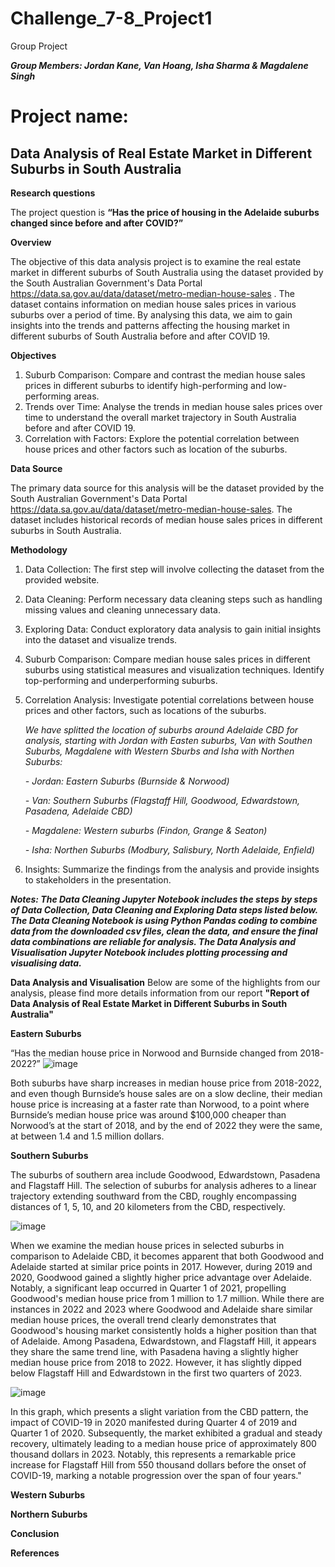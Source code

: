 # Challenge_7-8_Project1
Group Project 

_**Group Members: Jordan Kane, Van Hoang, Isha Sharma & Magdalene Singh**_

# Project name: 
**Data Analysis of Real Estate Market in Different Suburbs in South Australia**
--------------------------------------------------

**Research questions**

The project question is **“Has the price of housing in the Adelaide suburbs changed since before and after COVID?”**

**Overview**

The objective of this data analysis project is to examine the real estate market in different suburbs of South Australia using the dataset provided by the South Australian Government's Data Portal https://data.sa.gov.au/data/dataset/metro-median-house-sales . The dataset contains information on median house sales prices in various suburbs over a period of time. By analysing this data, we aim to gain insights into the trends and patterns affecting the housing market in different suburbs of South Australia before and after COVID 19.

**Objectives**

1.	Suburb Comparison: Compare and contrast the median house sales prices in different suburbs to identify high-performing and low-performing areas.
2.	Trends over Time: Analyse the trends in median house sales prices over time to understand the overall market trajectory in South Australia before and after COVID 19.
3.	Correlation with Factors: Explore the potential correlation between house prices and other factors such as location of the suburbs.

**Data Source**

The primary data source for this analysis will be the dataset provided by the South Australian Government's Data Portal https://data.sa.gov.au/data/dataset/metro-median-house-sales. The dataset includes historical records of median house sales prices in different suburbs in South Australia.

**Methodology**

1.	Data Collection: The first step will involve collecting the dataset from the provided website.
2.	Data Cleaning: Perform necessary data cleaning steps such as handling missing values and cleaning unnecessary data.
3.	Exploring Data: Conduct exploratory data analysis to gain initial insights into the dataset and visualize trends.
4.	Suburb Comparison: Compare median house sales prices in different suburbs using statistical measures and visualization techniques. Identify top-performing and underperforming suburbs.
5.	Correlation Analysis: Investigate potential correlations between house prices and other factors, such as locations of the suburbs.

  	 _We have splitted the location of suburbs around Adelaide CBD for analysis, starting with Jordan with Easten suburbs, Van with Southen Suburbs, Magdalene with Western Sburbs and Isha with Northen Suburbs:_
  	
  	_- Jordan: Eastern Suburbs (Burnside & Norwood)_
  	
  	_- Van: Southern Suburbs (Flagstaff Hill, Goodwood, Edwardstown, Pasadena, Adelaide CBD)_
  	
      _- Magdalene: Western suburbs (Findon, Grange & Seaton)_
  	
     _- Isha: Northen Suburbs (Modbury, Salisbury, North Adelaide, Enfield)_
  	   
7.	Insights: Summarize the findings from the analysis and provide insights to stakeholders in the presentation.
   
_**Notes: The Data Cleaning Jupyter Notebook includes the steps by steps of Data Collection, Data Cleaning and Exploring Data steps listed below. The Data Cleaning Notebook is using Python Pandas coding to combine data from the downloaded csv files, clean the data, and ensure the final data combinations are reliable for analysis. The Data Analysis and Visualisation Jupyter Notebook includes plotting processing and visualising data.**_


**Data Analysis and Visualisation**
Below are some of the highlights from our analysis, please find more details information from our report **"Report of Data Analysis of Real Estate Market in Different Suburbs in South Australia"** 

______**Eastern Suburbs**______

“Has the median house price in Norwood and Burnside changed from 2018-2022?”
![image](https://github.com/VanHg33/Challenge_7-8_Project1/assets/135322223/fca39c95-820c-416c-b604-0bfd5b0c502d)

Both suburbs have sharp increases in median house price from 2018-2022, and even though Burnside’s house sales are on a slow decline, their median house price is increasing at a faster rate than Norwood, to a point where Burnside’s median house price was around $100,000 cheaper than Norwood’s at the start of 2018, and by the end of 2022 they were the same, at between 1.4 and 1.5 million dollars.

______**Southern Suburbs**______

The suburbs of southern area include Goodwood, Edwardstown, Pasadena and Flagstaff Hill. The selection of suburbs for analysis adheres to a linear trajectory extending southward from the CBD, roughly encompassing distances of 1, 5, 10, and 20 kilometers from the CBD, respectively.

![image](https://github.com/VanHg33/Challenge_7-8_Project1/assets/135322223/747a1e59-7b01-48ed-8231-8fef0611d2a7)

When we examine the median house prices in selected suburbs in comparison to Adelaide CBD, it becomes apparent that both Goodwood and Adelaide started at similar price points in 2017. However, during 2019 and 2020, Goodwood gained a slightly higher price advantage over Adelaide. Notably, a significant leap occurred in Quarter 1 of 2021, propelling Goodwood's median house price from 1 million to 1.7 million. While there are instances in 2022 and 2023 where Goodwood and Adelaide share similar median house prices, the overall trend clearly demonstrates that Goodwood's housing market consistently holds a higher position than that of Adelaide. Among Pasadena, Edwardstown, and Flagstaff Hill, it appears they share the same trend line, with Pasadena having a slightly higher median house price from 2018 to 2022. However, it has slightly dipped below Flagstaff Hill and Edwardstown in the first two quarters of 2023.

![image](https://github.com/VanHg33/Challenge_7-8_Project1/assets/135322223/afbe2f37-561d-402b-adf0-9145d803cbff)

In this graph, which presents a slight variation from the CBD pattern, the impact of COVID-19 in 2020 manifested during Quarter 4 of 2019 and Quarter 1 of 2020. Subsequently, the market exhibited a gradual and steady recovery, ultimately leading to a median house price of approximately 800 thousand dollars in 2023. Notably, this represents a remarkable price increase for Flagstaff Hill from 550 thousand dollars before the onset of COVID-19, marking a notable progression over the span of four years."

______**Western Suburbs**______



______**Northern Suburbs**______



**Conclusion**

**References**


